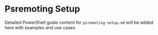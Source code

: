 # Psremoting Setup

Detailed PowerShell guide content for `psremoting-setup.md` will be added here with examples and use cases.